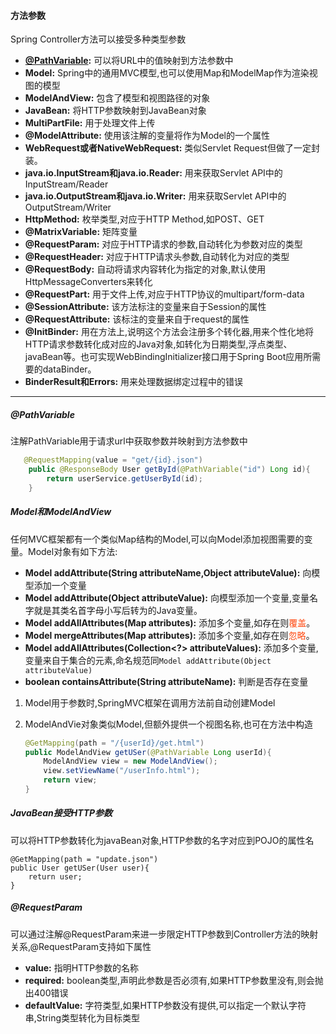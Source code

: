 #### 方法参数
Spring Controller方法可以接受多种类型参数
- **[@PathVariable](#@PathVariable):** 可以将URL中的值映射到方法参数中
- **Model:** Spring中的通用MVC模型,也可以使用Map和ModelMap作为渲染视图的模型
- **ModelAndView:** 包含了模型和视图路径的对象
- **JavaBean:** 将HTTP参数映射到JavaBean对象 
- **MultiPartFile:** 用于处理文件上传 
- **@ModelAttribute:** 使用该注解的变量将作为Model的一个属性 
- **WebRequest或者NativeWebRequest:** 类似Servlet Request但做了一定封装。
- **java.io.InputStream和java.io.Reader:** 用来获取Servlet API中的InputStream/Reader  
- **java.io.OutputStream和java.io.Writer:** 用来获取Servlet API中的OutputStream/Writer
- **HttpMethod:** 枚举类型,对应于HTTP Method,如POST、GET
- **@MatrixVariable:** 矩阵变量  
- **@RequestParam:** 对应于HTTP请求的参数,自动转化为参数对应的类型  
- **@RequestHeader:** 对应于HTTP请求头参数,自动转化为对应的类型 
- **@RequestBody:** 自动将请求内容转化为指定的对象,默认使用HttpMessageConverters来转化 
- **@RequestPart:** 用于文件上传,对应于HTTP协议的multipart/form-data 
- **@SessionAttribute:** 该方法标注的变量来自于Session的属性 
- **@RequestAttribute:** 该标注的变量来自于request的属性 
- **@InitBinder:**  用在方法上,说明这个方法会注册多个转化器,用来个性化地将HTTP请求参数转化成对应的Java对象,如转化为日期类型,浮点类型、javaBean等。也可实现WebBindingInitializer接口用于Spring Boot应用所需要的dataBinder。
- **BinderResult和Errors:** 用来处理数据绑定过程中的错误

---
##### @PathVariable
注解PathVariable用于请求url中获取参数并映射到方法参数中
```java
   @RequestMapping(value = "get/{id}.json")
    public @ResponseBody User getById(@PathVariable("id") Long id){
        return userService.getUserById(id);
    }
```  

##### Model和ModelAndView
任何MVC框架都有一个类似Map结构的Model,可以向Model添加视图需要的变量。Model对象有如下方法:
- **Model addAttribute(String attributeName,Object attributeValue):** 向模型添加一个变量
- **Model addAttribute(Object attributeValue):** 向模型添加一个变量,变量名字就是其类名首字母小写后转为的Java变量。
- **Model addAllAttributes(Map attributes):** 添加多个变量,如存在则<font color=#ff4911>覆盖</font>。
- **Model mergeAttributes(Map attributes):** 添加多个变量,如存在则<font color=#ff4911>忽略</font>。
- **Model addAllAttributes(Collection<?> attributeValues):** 添加多个变量,变量来自于集合的元素,命名规范同`Model addAttribute(Object attributeValue)`
- **boolean containsAttribute(String attributeName):** 判断是否存在变量

1. Model用于参数时,SpringMVC框架在调用方法前自动创建Model
2. ModelAndVie对象类似Model,但额外提供一个视图名称,也可在方法中构造
    
    ```java
    @GetMapping(path = "/{userId}/get.html")
    public ModelAndView getUSer(@PathVariable Long userId){
        ModelAndView view = new ModelAndView();
        view.setViewName("/userInfo.html");
        return view;
    }
    ```   
##### JavaBean接受HTTP参数

可以将HTTP参数转化为javaBean对象,HTTP参数的名字对应到POJO的属性名
  
    @GetMapping(path = "update.json")
    public User getUSer(User user){
        return user;
    }

##### @RequestParam
可以通过注解@RequestParam来进一步限定HTTP参数到Controller方法的映射关系,@RequestParam支持如下属性
- **value:** 指明HTTP参数的名称
- **required:** boolean类型,声明此参数是否必须有,如果HTTP参数里没有,则会抛出400错误
- **defaultValue:** 字符类型,如果HTTP参数没有提供,可以指定一个默认字符串,String类型转化为目标类型
    
    

